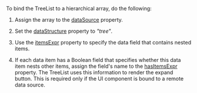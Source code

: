 To bind the TreeList to a hierarchical array, do the following:

1. Assign the array to the [dataSource](/Documentation/ApiReference/UI_Components/dxTreeList/Configuration/#dataSource) property.

2. Set the [dataStructure](/Documentation/ApiReference/UI_Components/dxTreeList/Configuration/#dataStructure) property to *"tree"*.

3. Use the [itemsExpr](/Documentation/ApiReference/UI_Components/dxTreeList/Configuration/#itemsExpr) property to specify the data field that contains nested items.

4. If each data item has a Boolean field that specifies whether this data item nests other items, assign the field's name to the [hasItemsExpr](/Documentation/ApiReference/UI_Components/dxTreeList/Configuration/#hasItemsExpr) property. The TreeList uses this information to render the expand button. This is required only if the UI component is bound to a remote data source.
<!--split-->